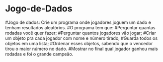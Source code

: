 # Jogo-de-Dados
#Jogo de dados: Crie um programa onde jogadores joguem um dado e tenham resultados aleatórios.
#O programa tem que:
#Perguntar quantas rodadas você quer fazer;
#Perguntar quantos jogadores vão jogar;
#Criar um objeto pra cada jogador com nome e número tirado;
#Guarda todos os objetos em uma lista;
#Ordenar esses objetos, sabendo que o vencedor tirou o maior número no dado.
#Mostrar no final qual jogador ganhou mais rodadas e foi o grande campeão.
